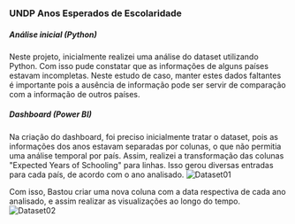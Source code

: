 ### UNDP Anos Esperados de Escolaridade
##### Análise inicial (Python)
Neste projeto, inicialmente realizei uma análise do dataset utilizando Python. Com isso pude constatar que as informações de alguns países estavam incompletas.
Neste estudo de caso, manter estes dados faltantes é importante pois a ausência de informação pode ser servir de comparação com a informação de outros países.

##### Dashboard (Power BI)
Na criação do dashboard, foi preciso inicialmente tratar o dataset, pois as informações dos anos estavam separadas por colunas, o que não permitia uma análise
temporal por país. Assim, realizei a transformação das colunas "Expected Years of Schooling" para linhas. Isso gerou diversas entradas para cada país, de acordo
com o ano analisado.
![Dataset01](https://github.com/Gustavo-Dias-Ramos/Portfolio-Power-BI/assets/129678166/94e868bf-dcaa-4b45-84a1-75a4ec643791)

Com isso, Bastou criar uma nova coluna com a data respectiva de cada ano analisado, e assim realizar as visualizações ao longo do tempo.
![Dataset02](https://github.com/Gustavo-Dias-Ramos/Portfolio-Power-BI/assets/129678166/f0d8faa1-0c44-401d-b01c-c565d0f377cf)

